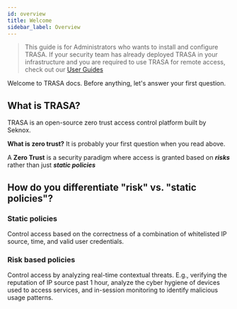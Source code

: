 ```yaml
---
id: overview
title: Welcome
sidebar_label: Overview
---
```


> This guide is for Administrators who wants to install and configure TRASA. If your security team has already deployed TRASA in your infrastructure and you are required to use TRASA for remote access, check out our [User Guides](https://www.trasa.io/docs/guides/getting-started "User Guides")

Welcome to TRASA docs. Before anything, let's answer your first question.

## What is TRASA?
TRASA is an open-source zero trust access control platform built by Seknox.

**What is zero trust?** It is probably your first question when you read above.

A **Zero Trust** is a security paradigm where access is granted based on  **_risks_** rather than just **_static policies_**

## How do you differentiate "risk" vs. "static policies"?
### Static policies
Control access based on the correctness of a combination of whitelisted IP source, time, and valid user credentials.

### Risk based policies
Control access by analyzing real-time contextual threats. E.g., verifying the reputation of IP source past 1 hour, analyze the cyber hygiene of devices used to access services, and in-session monitoring to identify malicious usage patterns.